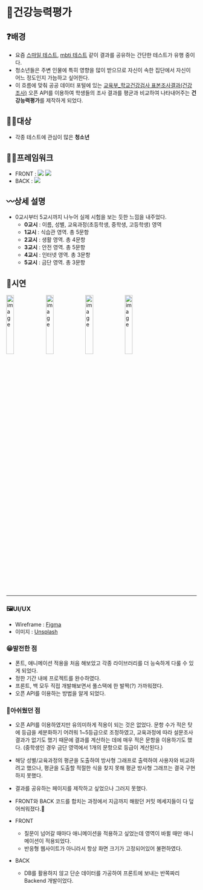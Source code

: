 💪건강능력평가
=============
## ❓배경
* 요즘 [스마일 테스트](https://ktestone.com/kapable.github.io/smileColorTest/), [mbti 테스트](https://www.16personalities.com/ko/%EB%AC%B4%EB%A3%8C-%EC%84%B1%EA%B2%A9-%EC%9C%A0%ED%98%95-%EA%B2%80%EC%82%AC)
같이 결과를 공유하는 간단한 테스트가 유행 중이다.
* 청소년들은 주변 인물에 특히 영향을 많이 받으므로 자신이 속한 집단에서 자신이 어느 정도인지 가늠하고 싶어한다.
* 이 흐름에 맞춰 공공 데이터 포털에 있는 [교육부_학교건강검사 표본조사결과(건강조사)](https://www.data.go.kr/tcs/dss/selectFileDataDetailView.do?publicDataPk=15051012) 
오픈 API를 이용하여 학생들의 조사 결과를 평균과 비교하여 나타내어주는 **건강능력평가**를 제작하게 되었다.

## 🧑‍🎓대상
* 각종 테스트에 관심이 많은 **청소년**

## 🧑‍💻프레임워크
* FRONT : <img src="https://img.shields.io/badge/react-61DAFB?style=for-the-badge&logo=react&logoColor=black"> <img src="https://img.shields.io/badge/javascript-F7DF1E?style=for-the-badge&logo=javascript&logoColor=black">
* BACK : <img src="https://img.shields.io/badge/springboot-6DB33F?style=for-the-badge&logo=springboot&logoColor=white">

## 〰️상세 설명
* 0교시부터 5교시까지 나누어 실제 시험을 보는 듯한 느낌을 내주었다.
  * **0교시** : 이름, 성별, 교육과정(초등학생, 중학생, 고등학생) 영역
  * **1교시** : 식습관 영역. 총 5문항
  * **2교시** : 생활 영역. 총 4문항
  * **3교시** : 안전 영역. 총 5문항
  * **4교시** : 인터넷 영역. 총 3문항
  * **5교시** : 금단 영역. 총 3문항

## 📸시연
<div style={{float: "left"}}>
  <img width="20%" alt="image" src="https://user-images.githubusercontent.com/64712993/211264850-f519babf-f622-458c-b834-d186e3e9e7d9.png">
  <img width="20%" alt="image" src="https://user-images.githubusercontent.com/64712993/211264882-06c3487c-73a7-4376-a3f6-712fce10bfda.png">
  <img width="20%" alt="image" src="https://user-images.githubusercontent.com/64712993/211264950-3ab5f0ab-f68b-41de-ae00-f00204ce9bba.png">
  <img width="20%" alt="image" src="https://user-images.githubusercontent.com/64712993/211265412-0c8def4b-5ae0-4a96-a17c-a88fef22ec90.png">
</div>

------------
### 🖼️UI/UX
* Wireframe : [Figma](https://www.figma.com/file/qY506RjIQMBP8WRpvrHz9U/%EC%B0%B0%EB%96%A1%EC%BD%A9%EB%96%A1%ED%95%B4%EC%BB%A4%ED%86%A4?node-id=0%3A1&t=6bkHlNL7flp53ro7-0)
* 이미지 : [Unsplash](https://unsplash.com/)

### 😁발전한 점
* 폰트, 애니메이션 적용을 처음 해보았고 각종 라이브러리를 더 능숙하게 다룰 수 있게 되었다.
* 정한 기간 내에 프로젝트를 완수하였다.
* 프론트, 백 모두 직접 개발해보면서 풀스택에 한 발짝(?) 가까워졌다.
* 오픈 API를 이용하는 방법을 알게 되었다.

### 🥲아쉬웠던 점
* 오픈 API를 이용하였지만 유의미하게 적용이 되는 것은 없었다. 문항 수가 적은 탓에 등급을 세분화하기 어려워 1~5등급으로 조정하였고,
교육과정에 따라 설문조사 결과가 없기도 했기 때문에 결과를 계산하는 데에 매우 적은 문항을 이용하기도 했다. (중학생인 경우 금단 영역에서 
1개의 문항으로 등급이 계산된다.)
* 해당 성별/교육과정의 평균을 도출하여 방사형 그래프로 출력하여 사용자와 비교하려고 했으나, 평균을 도출할 적절한 식을 찾지
못해 평균 방사형 그래프는 결국 구현하지 못했다.
* 결과를 공유하는 페이지를 제작하고 싶었으나 그러지 못했다.
* FRONT와 BACK 코드를 합치는 과정에서 지금까지 해왔던 커밋 메세지들이 다 덮어씌워졌다.🥲
* FRONT 
  * 질문이 넘어갈 때마다 애니메이션을 적용하고 싶었는데 영역이 바뀔 때만 애니메이션이 적용되었다.
  * 반응형 웹사이트가 아니라서 항상 화면 크기가 고정되어있어 불편하였다.

* BACK
  * DB를 활용하지 않고 단순 데이터를 가공하여 프론트에 보내는 반쪽짜리 Backend 개발이었다.
